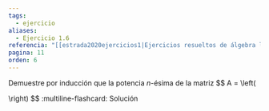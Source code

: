 ```yaml
---
tags:
  - ejercicio
aliases:
  - Ejercicio 1.6
referencia: "[[estrada2020ejercicios1|Ejercicios resueltos de álgebra lineal. Volumen I]]"
pagina: 11
orden: 6
---
```

Demuestre por inducción que la potencia $n$-ésima de la matriz
$$
A = \left(

\right)
$$
:multiline-flashcard:
Solución
